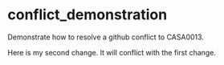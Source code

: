 # conflict_demonstration
Demonstrate how to resolve a github conflict to CASA0013. 

Here is my second change. It will conflict with the first change. 
